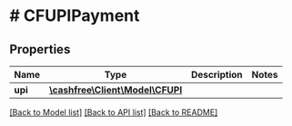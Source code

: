 # # CFUPIPayment

## Properties

Name | Type | Description | Notes
------------ | ------------- | ------------- | -------------
**upi** | [**\cashfree\Client\Model\CFUPI**](CFUPI.md) |  |

[[Back to Model list]](../../README.md#models) [[Back to API list]](../../README.md#endpoints) [[Back to README]](../../README.md)
